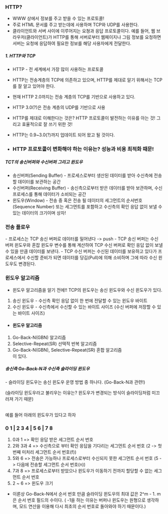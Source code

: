 ### HTTP?
- WWW 상에서 정보를 주고 받을 수 있는 프로토콜!
- 주로 HTML 문서를 주고 받는데에 사용하며 TCP와 UDP를 사용한다.
- 클라이언트와 서버 사이에 이루어지는 요쳥과 응답 프로토콜이다. 예를 들어, 웹 브라우저(클라이언트)가 HTTP를 통해 서버로부터 웹페이지나 그림 정보를 요청하면 서버는 요청에 응답하여 필요한 정보를 해당 사용자에게 전달한다.

##### 1. HTTP와 TCP
- HTTP - 전 세계에서 가장 많이 사용하는 프로토콜
- HTTP는 전송계층의 TCP에 의존하고 있으며, HTTP를 제대로 알기 위해서는 TCP를 잘 알고 있어야 한다.
- 현재 HTTP 2.0까지는 전송 계층의 TCP를 기반으로 사용하고 있다.
- HTTP 3.0(?)은 전송 계층의 UDP를 기반으로 사용
  
- HTTP를 제대로 이해한다는 것은? HTTP 프로토콜이 발전하는 이유를 아는 것! 그리고 효율적으로 잘 쓰기 위한 것!
- HTTP는 0.9~3.0(?)까지 업데이트 되어 왔고 될 것이다.
  
- <h3>HTTP 프로토콜이 변화해야 하는 이유는? 성능과 비용 최적화 때문!</h3>
  
  
##### TCT의 송신버퍼와 수신버퍼 그리고 윈도우
- 송신버퍼(Sending Buffer) - 프로세스로부터 생산된 데이터를 받아 수신측에 전송할 데이터를 보관하는 공간
- 수신버퍼(Receiving Buffer) - 송신측으로부터 받은 데이터를 받아 보관하며, 수신 프로세스를 통해 데이터가 소비되는 공간
- 윈도우(Window) - 전송 중 혹은 전송 될 데이터의 세그먼트의 순서번호(Sequence Number) 또는 세그먼트를 포함하고 수신측의 확인 응답 없이 보낼 수 있는 데이터의 크기이며 상자!

<h3>전송 플로우</h3>
- 프로세스는 TCP 송신 버퍼로 데이터를 밀어낸다 -> push
- TCP 송신 버퍼는 수신 버퍼 윈도우와 혼잡 윈도우 변수를 통해 계산하여 TCP 수신 버퍼로 확인 응답 없이 보낼 수 있을 만큼 데이터를 보낸다.
- TCP 수신 버퍼는 수신된 데이터를 보유하고 있다가 프로세스에서 수신할 준비가 되면 데이터를 당김(Pull)에 의해 소비하며 그에 따라 수신 윈도우도 변경된다.

### 윈도우 알고리즘
- 윈도우 알고리즘을 알기 전에!!
TCP의 윈도우는 송신 윈도우와 수신 윈도우가 있다.<br>
1. 송신 윈도우 - 수신측 확인 응답 없이 한 번에 전달할 수 있는 윈도우 바이트
2. 수신 윈도우 - 수신측에서 수신할 수 있는 바이트 사이즈 (수신 버퍼에 저장할 수 있는 바이트 사이즈)

- <h4>윈도우 알고리즘</h4>
1. Go-Back-N(GBN) 알고리즘
2. Selective-Repeat(SR) 선택적 반복 알고리즘
3. Go-Back-N(GBN), Selective-Repeat(SR) 혼합 알고리즘<br>
이 있다.<br>

<h5>송신측 Go-Back-N과 수신측 슬라이딩 윈도우</h5>
<p>- 슬라이딩 윈도우는 송신 윈도우 운영 방법 중 하나다. (Go-Back-N과 관련!)</p>
  (슬라이딩 윈도우라고 불리우는 이유는? 윈도우가 변경되는 방식이 슬라이딩처럼 미끄러져 가기 때문)<br><br>

예를 들어 아래의 윈도우가 있다고 하자
<h3>0  1  |  2  3  4  |  5  6  |  7  8</h3>

1. 0과 1 => 확인 응답 받은 세그먼트 순서 번호
2. 2와 3과 4 => 수신측으로 부터 확인 응답을 기다리는 세그먼트 순서 번호 (2 -> 첫 번째 미처리 세그먼트 순서 번호(f))
3. 5와 6 => 전송은 가능하나 프로세스로부터 수신되지 못한 세그먼트 순서 번호 (5 -> 다음에 전송할 세그먼트 순서 번호(n))
4. 7과 8 => 프로세스로부터 받았으나 윈도우가 이동하기 전까지 할당할 수 없는 세그먼트 순서 번호
5. 2 ~ 6 => 윈도우 크기

- 이론상 Go-Back-N에서 순서 번호 만큼 슬라이딩 윈도우의 최대 값은 2^m - 1. m은 순서 번호 필드의 수이다. ( -1을 하는 이유는 버퍼나 윈도우는 원형으로 생각하며, 모드 연산을 이용해 다시 최초의 순서 번호로 돌아와야 하기 때문이다.)

